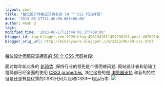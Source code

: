 ```yaml
---
layout: post
title: "每位设计师都应该拥有的 50 个 CSS 代码片段"
date: '2013-06-17T11:46:00.001+08:00'
author: Wenh Q
tags:
modified_time: '2013-06-17T11:46:08.377+08:00'
blogger_id: tag:blogger.com,1999:blog-4961947611491238191.post-4076914642608412930
blogger_orig_url: http://binaryware.blogspot.com/2013/06/50-css.html
---
```


[每位设计师都应该拥有的 50 个 CSS
代码片段](http://www.oschina.net/translate/css-snippets-for-designers):

面对每年如此多的
[新趋势](http://www.hongkiat.com/blog/web-design-trend-2013/%E2%80%8E) ,保持行业的领先是个很困难问题.
网站设计者和前端工程师都已经全面的使用 [CSS3
properties](http://www.hongkiat.com/blog/tag/css3/%E2%80%8E),
决定这些的是 [浏览器支持](http://www.hongkiat.com/blog/complete-guide-to-cross-browser-compatibility-check/) 和新的特性.
但是还是有些优秀的CSS2代码片段和CSS3一起运行中.
![](http://static.oschina.net/uploads/img/201306/05093357_4KZN.jpg)
